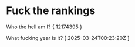 # Fuck the rankings

Who the hell am I?
{ 12174395 }

What fucking year is it?
[ 2025-03-24T00:23:20Z ]
